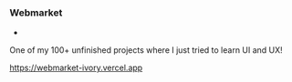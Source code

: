 ### Webmarket

-

One of my 100+ unfinished projects where I just tried to learn UI and UX!

https://webmarket-ivory.vercel.app
